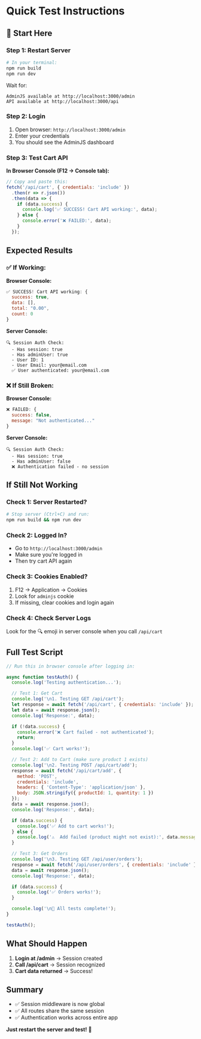 # Quick Test Instructions

## 🚀 Start Here

### Step 1: Restart Server
```bash
# In your terminal:
npm run build
npm run dev
```

Wait for:
```
AdminJS available at http://localhost:3000/admin
API available at http://localhost:3000/api
```

### Step 2: Login

1. Open browser: `http://localhost:3000/admin`
2. Enter your credentials
3. You should see the AdminJS dashboard

### Step 3: Test Cart API

**In Browser Console (F12 → Console tab):**

```javascript
// Copy and paste this:
fetch('/api/cart', { credentials: 'include' })
  .then(r => r.json())
  .then(data => {
    if (data.success) {
      console.log('✅ SUCCESS! Cart API working:', data);
    } else {
      console.error('❌ FAILED:', data);
    }
  });
```

## Expected Results

### ✅ If Working:

**Browser Console:**
```javascript
✅ SUCCESS! Cart API working: {
  success: true,
  data: [],
  total: "0.00",
  count: 0
}
```

**Server Console:**
```
🔍 Session Auth Check:
  - Has session: true
  - Has adminUser: true
  - User ID: 1
  - User Email: your@email.com
  ✅ User authenticated: your@email.com
```

### ❌ If Still Broken:

**Browser Console:**
```javascript
❌ FAILED: {
  success: false,
  message: "Not authenticated..."
}
```

**Server Console:**
```
🔍 Session Auth Check:
  - Has session: true
  - Has adminUser: false
  ❌ Authentication failed - no session
```

## If Still Not Working

### Check 1: Server Restarted?
```bash
# Stop server (Ctrl+C) and run:
npm run build && npm run dev
```

### Check 2: Logged In?
- Go to `http://localhost:3000/admin`
- Make sure you're logged in
- Then try cart API again

### Check 3: Cookies Enabled?
1. F12 → Application → Cookies
2. Look for `adminjs` cookie
3. If missing, clear cookies and login again

### Check 4: Check Server Logs
Look for the 🔍 emoji in server console when you call `/api/cart`

## Full Test Script

```javascript
// Run this in browser console after logging in:

async function testAuth() {
  console.log('Testing authentication...');

  // Test 1: Get Cart
  console.log('\n1. Testing GET /api/cart');
  let response = await fetch('/api/cart', { credentials: 'include' });
  let data = await response.json();
  console.log('Response:', data);

  if (!data.success) {
    console.error('❌ Cart failed - not authenticated');
    return;
  }
  console.log('✅ Cart works!');

  // Test 2: Add to Cart (make sure product 1 exists)
  console.log('\n2. Testing POST /api/cart/add');
  response = await fetch('/api/cart/add', {
    method: 'POST',
    credentials: 'include',
    headers: { 'Content-Type': 'application/json' },
    body: JSON.stringify({ productId: 1, quantity: 1 })
  });
  data = await response.json();
  console.log('Response:', data);

  if (data.success) {
    console.log('✅ Add to cart works!');
  } else {
    console.log('⚠️  Add failed (product might not exist):', data.message);
  }

  // Test 3: Get Orders
  console.log('\n3. Testing GET /api/user/orders');
  response = await fetch('/api/user/orders', { credentials: 'include' });
  data = await response.json();
  console.log('Response:', data);

  if (data.success) {
    console.log('✅ Orders works!');
  }

  console.log('\n🎉 All tests complete!');
}

testAuth();
```

## What Should Happen

1. **Login at /admin** → Session created
2. **Call /api/cart** → Session recognized
3. **Cart data returned** → Success!

## Summary

- ✅ Session middleware is now global
- ✅ All routes share the same session
- ✅ Authentication works across entire app

**Just restart the server and test!** 🚀
